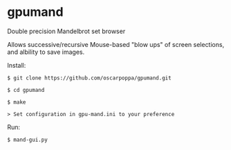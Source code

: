 # gpumand
Double precision Mandelbrot set browser

Allows successive/recursive Mouse-based "blow ups" of screen selections, and albility to save images.


Install:

    
    $ git clone https://github.com/oscarpoppa/gpumand.git
    
    $ cd gpumand
    
    $ make

    > Set configuration in gpu-mand.ini to your preference


Run:
    
    $ mand-gui.py
